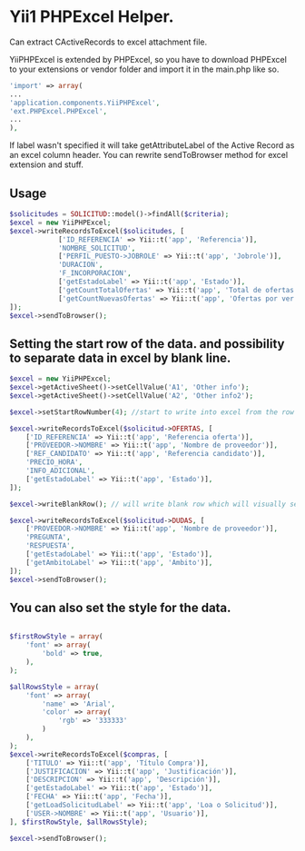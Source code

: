 # Yii1 PHPExcel Helper.
Can extract CActiveRecords to excel attachment file.

YiiPHPExcel is extended by PHPExcel, so you have to download PHPExcel to your extensions or vendor folder and import it in the main.php like so.
```php
'import' => array(
...
'application.components.YiiPHPExcel',
'ext.PHPExcel.PHPExcel',
...
),
```

If label wasn't specified it will take getAttributeLabel of the Active Record as an excel column header. You can rewrite sendToBrowser method for excel extension and stuff.

Usage
--------------------------
```php
$solicitudes = SOLICITUD::model()->findAll($criteria);
$excel = new YiiPHPExcel;
$excel->writeRecordsToExcel($solicitudes, [
            ['ID_REFERENCIA' => Yii::t('app', 'Referencia')],
            'NOMBRE_SOLICITUD',
            ['PERFIL_PUESTO->JOBROLE' => Yii::t('app', 'Jobrole')],
            'DURACION',
            'F_INCORPORACION',
            ['getEstadoLabel' => Yii::t('app', 'Estado')],
            ['getCountTotalOfertas' => Yii::t('app', 'Total de ofertas')],
            ['getCountNuevasOfertas' => Yii::t('app', 'Ofertas por ver')],
]);
$excel->sendToBrowser();
```

Setting the start row of the data. and possibility to separate data in excel by blank line.
--------------------------
```php
$excel = new YiiPHPExcel;
$excel->getActiveSheet()->setCellValue('A1', 'Other info');
$excel->getActiveSheet()->setCellValue('A2', 'Other info2');

$excel->setStartRowNumber(4); //start to write into excel from the row #4

$excel->writeRecordsToExcel($solicitud->OFERTAS, [
    ['ID_REFERENCIA' => Yii::t('app', 'Referencia oferta')],
    ['PROVEEDOR->NOMBRE' => Yii::t('app', 'Nombre de proveedor')],
    ['REF_CANDIDATO' => Yii::t('app', 'Referencia candidato')],
    'PRECIO_HORA',
    'INFO_ADICIONAL',
    ['getEstadoLabel' => Yii::t('app', 'Estado')],
]);

$excel->writeBlankRow(); // will write blank row which will visually separate OFERTAS AND DUDAS data.

$excel->writeRecordsToExcel($solicitud->DUDAS, [
    ['PROVEEDOR->NOMBRE' => Yii::t('app', 'Nombre de proveedor')],
    'PREGUNTA',
    'RESPUESTA',
    ['getEstadoLabel' => Yii::t('app', 'Estado')],
    ['getAmbitoLabel' => Yii::t('app', 'Ambito')],
]);
$excel->sendToBrowser();
```


You can also set the style for the data.
--------------------------
```php

$firstRowStyle = array(
    'font' => array(
        'bold' => true,
    ),
);

$allRowsStyle = array(
    'font' => array(
        'name' => 'Arial',
        'color' => array(
            'rgb' => '333333'
        )
    ),
);
$excel->writeRecordsToExcel($compras, [
    ['TITULO' => Yii::t('app', 'Título Compra')],
    ['JUSTIFICACION' => Yii::t('app', 'Justificación')],
    ['DESCRIPCION' => Yii::t('app', 'Descripción')],
    ['getEstadoLabel' => Yii::t('app', 'Estado')],
    ['FECHA' => Yii::t('app', 'Fecha')],
    ['getLoadSolicitudLabel' => Yii::t('app', 'Loa o Solicitud')],
    ['USER->NOMBRE' => Yii::t('app', 'Usuario')],
], $firstRowStyle, $allRowsStyle);

$excel->sendToBrowser();
```